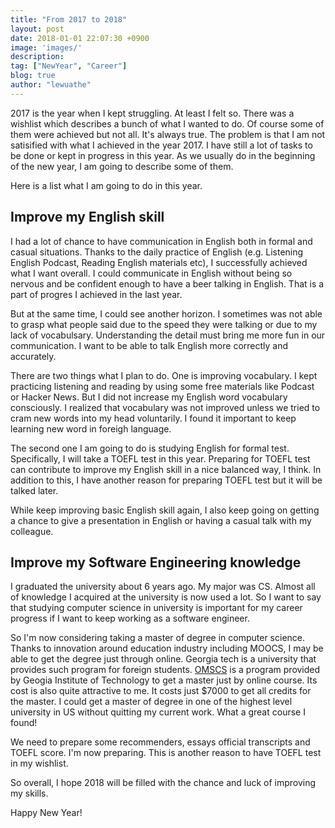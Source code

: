 ```yaml
---
title: "From 2017 to 2018"
layout: post
date: 2018-01-01 22:07:30 +0900
image: 'images/'
description:
tag: ["NewYear", "Career"]
blog: true
author: "lewuathe"
---
```


2017 is the year when I kept struggling. At least I felt so. There was a wishlist which describes 
a bunch of what I wanted to do. Of course some of them were achieved but not all. It's always true. The problem is that I am not satisified with what I achieved in the year 2017. I have still a lot of tasks to be done or kept in progress in this year. As we usually do in the beginning of the new year, I am going to describe some of them. 

Here is a list what I am going to do in this year. 

## Improve my English skill

I had a lot of chance to have communication in English both in formal and casual situations. Thanks to the daily practice of English (e.g. Listening English Podcast, Reading English materials etc), I successfully achieved what I want overall. I could communicate in English without being so nervous and be confident enough to have a beer talking in English. That is a part of progres I achieved in the last year. 

But at the same time, I could see another horizon. I sometimes was not able to grasp what people said due to the speed they were talking or due to my lack of vocabulsary. Understanding the detail must bring me more fun in our communication. I want to be able to talk English more correctly and accurately. 

There are two things what I plan to do. One is improving vocabulary. I kept practicing listening and reading by using some free materials like Podcast or Hacker News. But I did not increase my English word vocabulary consciously. I realized that vocabulary was not improved unless we tried to cram new words into my head voluntarily. I found it important to keep learning new word in foreigh language. 

The second one I am going to do is studying English for formal test. Specifically, I will take a TOEFL test in this year. Preparing for TOEFL test can contribute to improve my English skill in a nice balanced way, I think. In addition to this, I have another reason for preparing TOEFL test but it will be talked later. 

While keep improving basic English skill again, I also keep going on getting a chance to give a presentation in English or having a casual talk with my colleague.

## Improve my Software Engineering knowledge

I graduated the university about 6 years ago. My major was CS. Almost all of knowledge I acquired at the university is now used a lot. So I want to say that studying computer science in university is important for my career progress if I want to keep working as a software engineer. 

So I'm now considering taking a master of degree in computer science. Thanks to innovation around education industry including MOOCS, I may be able to get the degree just through online. Georgia tech is a university that provides such program for foreign students. [OMSCS](https://www.omscs.gatech.edu/) is a program provided by Geogia Institute of Technology to get a master just by online course. Its cost is also quite attractive to me. It costs just $7000 to get all credits for the master. I could get a master of degree in one of the highest level university in US without quitting my current work. What a great course I found!

We need to prepare some recommenders, essays official transcripts and TOEFL score. I'm now preparing. This is another reason to have TOEFL test in my wishlist. 

So overall, I hope 2018 will be filled with the chance and luck of improving my skills.

Happy New Year!
